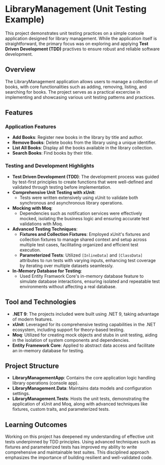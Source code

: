 # LibraryManagement (Unit Testing Example)
This project demonstrates unit testing practices on a simple console application designed
for library management. While the application itself is straightforward, the primary focus
was on exploring and applying **Test Driven Development (TDD)** practives to ensure robust
and reliable software development.

## Overview
The LibraryManagement application allows users to manage a collection of books, with core
functionalities such as adding, removing, listing, and searching for books. The project serves
as a practical excercise in implementing and showcasing various unit testing patterns and
practices.

## Features
### Application Features
- **Add Books**: Register new books in the library by title and author.
- **Remove Books**: Delete books from the library using a unique identifier.
- **List All Books**: Display all the books available in the library collection.
- **Search Books**: Find books by their title.

### Testing and Development Highlights
- **Test Driven Development (TDD)**: The development process was guided by test-first principles to create
functions that were well-defined and validated through testing before implementation.
- **Comprehensive Unit Testing with xUnit**:
	- Tests were written extensively using xUnit to validate both synchronous and asynchronous library operations.
- **Mocking with Moq**:
	- Dependencies such as notification services were effectively mocked, isolating the business logic
	  and ensuring accurate test validations with Moq.
- **Advanced Testing Techniques**:
	- **Fixtures and Collection Fixtures**: Employed xUnit's fixtures and collection fixtures to manage
	  shared context and setup across multiple test cases, facilitating organized and efficient test
	  execution.
	- **Parameterized Tests**: Utilized `[InlineData]` and `[ClassData]` attributes to run tests with
	  varying inputs, enhancing test coverage by iterating over multiple datasets seamlessly.
- **In-Memory Database for Testing**:
	- Used Entity Framwork Core's in-memory database feature to simulate database interactions, ensuring
	  isolated and repeatable test environments without affecting a real database.

## Tool and Technologies
- **.NET 9**: The projects included were built using .NET 9, taking advantage of modern features.
- **xUnit**: Leveraged for its comprehensive testing capabilities in the .NET ecosystem, including
  support for theory-based testing.
- **Moq**: Utilized for creating mock objects and stubs in unit testing, aiding in the isolation of
  system components and dependencies.
- **Entity Framework Core**: Applied to abstract data access and facilitate an in-memory database for testing.

## Project Structure
- **LibraryManagementApp**: Contains the core application logic handling library operations (console app).
- **LibraryManagement.Data**: Maintains data models and configuration settings.
- **LibraryManagement.Tests**: Hosts the unit tests, demonstrating the application of xUnit and Moq, along
  with advanced techniques like fixtures, custom traits, and parameterized tests.

## Learning Outcomes
Working on this project has deepened my understanding of effective unit tests underpinned by TDD principles.
Using advanced techniques such as fixtures and parameterized tests has improved my ability to write
comprehensive and maintainable test suites. This disciplined approach emphasizes the importance of building
resilient and well-validated code.